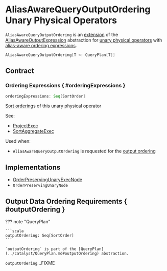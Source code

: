 # AliasAwareQueryOutputOrdering Unary Physical Operators

`AliasAwareQueryOutputOrdering` is an [extension](#contract) of the [AliasAwareOutputExpression](AliasAwareOutputExpression.md) abstraction for [unary physical operators](#implementations) with [alias-aware ordering expressions](#orderingExpressions).

```scala
AliasAwareQueryOutputOrdering[T <: QueryPlan[T]]
```

## Contract

### Ordering Expressions { #orderingExpressions }

```scala
orderingExpressions: Seq[SortOrder]
```

[Sort ordering](../expressions/SortOrder.md)s of this unary physical operator

See:

* [ProjectExec](ProjectExec.md#orderingExpressions)
* [SortAggregateExec](SortAggregateExec.md#orderingExpressions)

Used when:

* `AliasAwareQueryOutputOrdering` is requested for the [output ordering](#outputOrdering)

## Implementations

* [OrderPreservingUnaryExecNode](OrderPreservingUnaryExecNode.md)
* `OrderPreservingUnaryNode`

## Output Data Ordering Requirements { #outputOrdering }

??? note "QueryPlan"

    ```scala
    outputOrdering: Seq[SortOrder]
    ```

    `outputOrdering` is part of the [QueryPlan](../catalyst/QueryPlan.md#outputOrdering) abstraction.

`outputOrdering`...FIXME
